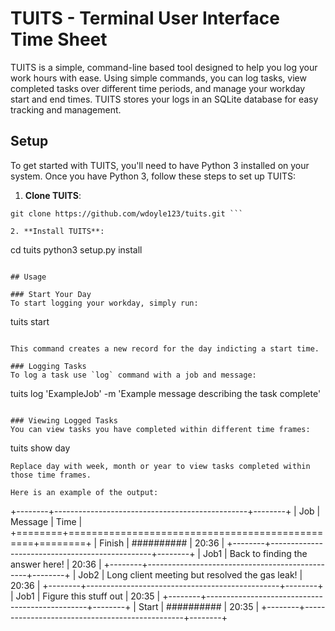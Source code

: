 # TUITS - Terminal User Interface Time Sheet

TUITS is a simple, command-line based tool designed to help you log your work hours with ease. Using simple commands, you can log tasks, view completed tasks over different time periods, and manage your workday start and end times. TUITS stores your logs in an SQLite database for easy tracking and management.

## Setup

To get started with TUITS, you'll need to have Python 3 installed on your system. Once you have Python 3, follow these steps to set up TUITS:

1. **Clone TUITS**: 
```
git clone https://github.com/wdoyle123/tuits.git ```

2. **Install TUITS**:
```
cd tuits 
python3 setup.py install
```

## Usage

### Start Your Day
To start logging your workday, simply run:
```
tuits start
```

This command creates a new record for the day indicting a start time.

### Logging Tasks 
To log a task use `log` command with a job and message:
```
tuits log 'ExampleJob' -m 'Example message describing the task complete'
```

### Viewing Logged Tasks 
You can view tasks you have completed within different time frames:
```
tuits show day 
```
Replace day with week, month or year to view tasks completed within those time frames.

Here is an example of the output:

```
+--------+------------------------------------------------+--------+
| Job    | Message                                        | Time   |
+========+================================================+========+
| Finish | ##########                                     | 20:36  |
+--------+------------------------------------------------+--------+
| Job1   | Back to finding the answer here!               | 20:36  |
+--------+------------------------------------------------+--------+
| Job2   | Long client meeting but resolved the gas leak! | 20:36  |
+--------+------------------------------------------------+--------+
| Job1   | Figure this stuff out                          | 20:35  |
+--------+------------------------------------------------+--------+
| Start  | ##########                                     | 20:35  |
+--------+------------------------------------------------+--------+

```
